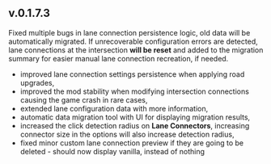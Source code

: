 ﻿## v.0.1.7.3

Fixed multiple bugs in lane connection persistence logic, old data will be automatically migrated. If unrecoverable configuration errors are detected, lane connections at the intersection **will be reset** and added to the migration summary for easier manual lane connection recreation, if needed.

- improved lane connection settings persistence when applying road upgrades,
- improved the mod stability when modifying intersection connections causing the game crash in rare cases, 
- extended lane configuration data with more information,
- automatic data migration tool with UI for displaying migration results,
- increased the click detection radius on **Lane Connectors**, increasing connector size in the options will also increase detection radius,
- fixed minor custom lane connection preview if they are going to be deleted - should now display vanilla, instead of nothing 
